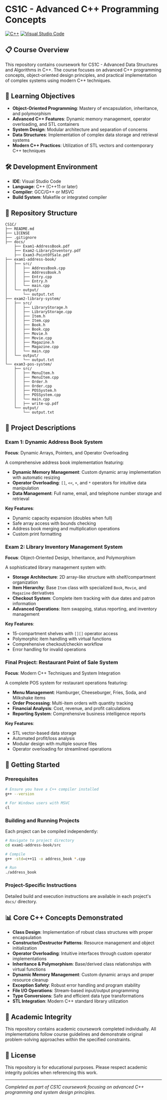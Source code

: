 # CS1C - Advanced C++ Programming Concepts

[![C++](https://img.shields.io/badge/C%2B%2B-00599C?style=flat&logo=c%2B%2B&logoColor=white)](https://isocpp.org/)
[![Visual Studio Code](https://img.shields.io/badge/Visual%20Studio%20Code-0078d7.svg?style=flat&logo=visual-studio-code&logoColor=white)](https://code.visualstudio.com/)

## 📋 Course Overview

This repository contains coursework for CS1C - Advanced Data Structures and Algorithms in C++. The course focuses on advanced C++ programming concepts, object-oriented design principles, and practical implementation of complex systems using modern C++ techniques.

## 🎯 Learning Objectives

- **Object-Oriented Programming**: Mastery of encapsulation, inheritance, and polymorphism
- **Advanced C++ Features**: Dynamic memory management, operator overloading, and STL containers
- **System Design**: Modular architecture and separation of concerns
- **Data Structures**: Implementation of complex data storage and retrieval systems
- **Modern C++ Practices**: Utilization of STL vectors and contemporary C++ techniques

## 🛠️ Development Environment

- **IDE**: Visual Studio Code
- **Language**: C++ (C++11 or later)
- **Compiler**: GCC/G++ or MSVC
- **Build System**: Makefile or integrated compiler

## 📁 Repository Structure

```
CS1C/
├── README.md
├── LICENSE
├── .gitignore
├── docs/
    ├── Exam1-AddressBook.pdf
    ├── Exam2-LibraryInventory.pdf
    ├── Exam3-PointOfSale.pdf
├── exam1-address-book/
│   ├── src/
│   │   ├── AddressBook.cpp
│   │   ├── AddressBook.h
│   │   ├── Entry.cpp
│   │   ├── Entry.h
│   │   └── main.cpp
│   └── output/
│       └── output.txt
├── exam2-library-system/
│   ├── src/
│   │   ├── LibraryStorage.h
│   │   ├── LibraryStorage.cpp
│   │   ├── Item.h
│   │   ├── Item.cpp
│   │   ├── Book.h
│   │   ├── Book.cpp
│   │   ├── Movie.h
│   │   ├── Movie.cpp
│   │   ├── Magazine.h
│   │   ├── Magazine.cpp
│   │   └── main.cpp
│   └── output/
│       └── output.txt
└── exam3-pos-system/
    ├── src/
    │   ├── MenuItem.h
    │   ├── MenuItem.cpp
    │   ├── Order.h
    │   ├── Order.cpp
    │   ├── POSSystem.h
    │   ├── POSSystem.cpp
    │   └── main.cpp
    │   ├── write-up.pdf
    └── output/
        └── output.txt
```

## 🔬 Project Descriptions

### Exam 1: Dynamic Address Book System
**Focus**: Dynamic Arrays, Pointers, and Operator Overloading

A comprehensive address book implementation featuring:
- **Dynamic Memory Management**: Custom dynamic array implementation with automatic resizing
- **Operator Overloading**: `[]`, `<<`, `+`, and `*` operators for intuitive data manipulation
- **Data Management**: Full name, email, and telephone number storage and retrieval

**Key Features**:
- Dynamic capacity expansion (doubles when full)
- Safe array access with bounds checking
- Address book merging and multiplication operations
- Custom print formatting

### Exam 2: Library Inventory Management System
**Focus**: Object-Oriented Design, Inheritance, and Polymorphism

A sophisticated library management system with:
- **Storage Architecture**: 2D array-like structure with shelf/compartment organization
- **Item Hierarchy**: Base `Item` class with specialized `Book`, `Movie`, and `Magazine` derivatives
- **Checkout System**: Complete item tracking with due dates and patron information
- **Advanced Operations**: Item swapping, status reporting, and inventory management

**Key Features**:
- 15-compartment shelves with `[][]` operator access
- Polymorphic item handling with virtual functions
- Comprehensive checkout/checkin workflow
- Error handling for invalid operations

### Final Project: Restaurant Point of Sale System
**Focus**: Modern C++ Techniques and System Integration

A complete POS system for restaurant operations featuring:
- **Menu Management**: Hamburger, Cheeseburger, Fries, Soda, and Milkshake items
- **Order Processing**: Multi-item orders with quantity tracking
- **Financial Analysis**: Cost, revenue, and profit calculations
- **Reporting System**: Comprehensive business intelligence reports

**Key Features**:
- STL vector-based data storage
- Automated profit/loss analysis
- Modular design with multiple source files
- Operator overloading for streamlined operations

## 🚀 Getting Started

### Prerequisites
```bash
# Ensure you have a C++ compiler installed
g++ --version

# For Windows users with MSVC
cl
```

### Building and Running Projects

Each project can be compiled independently:

```bash
# Navigate to project directory
cd exam1-address-book/src

# Compile
g++ -std=c++11 -o address_book *.cpp

# Run
./address_book
```

### Project-Specific Instructions

Detailed build and execution instructions are available in each project's `docs/` directory.

## 📊 Core C++ Concepts Demonstrated

- **Class Design**: Implementation of robust class structures with proper encapsulation
- **Constructor/Destructor Patterns**: Resource management and object initialization
- **Operator Overloading**: Intuitive interfaces through custom operator implementations
- **Inheritance & Polymorphism**: Base/derived class relationships with virtual functions
- **Dynamic Memory Management**: Custom dynamic arrays and proper resource cleanup
- **Exception Safety**: Robust error handling and program stability
- **File I/O Operations**: Stream-based input/output programming
- **Type Conversions**: Safe and efficient data type transformations
- **STL Integration**: Modern C++ standard library utilization

## 📝 Academic Integrity

This repository contains academic coursework completed individually. All implementations follow course guidelines and demonstrate original problem-solving approaches within the specified constraints.

## 📄 License

This repository is for educational purposes. Please respect academic integrity policies when referencing this work.

---

*Completed as part of CS1C coursework focusing on advanced C++ programming and system design principles.*
